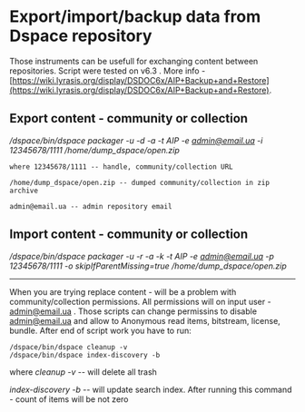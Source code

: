# Export/import/backup data from Dspace repository
Those instruments can be usefull for exchanging content between repositories. Script were tested on v6.3 . More info - [https://wiki.lyrasis.org/display/DSDOC6x/AIP+Backup+and+Restore](https://wiki.lyrasis.org/display/DSDOC6x/AIP+Backup+and+Restore).

## Export content - community or collection

*/dspace/bin/dspace packager -u -d -a -t AIP -e admin@email.ua -i 12345678/1111 /home/dump_dspace/open.zip*

	where 12345678/1111 -- handle, community/collection URL 

	/home/dump_dspace/open.zip -- dumped community/collection in zip archive
	
	admin@email.ua -- admin repository email
	
## Import content - community or collection
	
*/dspace/bin/dspace packager -u -r -a -k -t AIP -e admin@email.ua -p 12345678/1111 -o skipIfParentMissing=true /home/dump_dspace/open.zip*

------------------------------------------------------------------------------------------------------------------------------------------
	
When you are trying replace content - will be a problem with community/collection permissions. All permissions will on input user - admin@email.ua . Those scripts can change permissins to disable admin@email.ua and allow to Anonymous read items, bitstream, license, bundle. 
After end of script work you have to run:

	/dspace/bin/dspace cleanup -v
	/dspace/bin/dspace index-discovery -b
      
where *cleanup -v* -- will delete all trash

*index-discovery -b* -- will update search index. After running this command - count of items will be not zero
